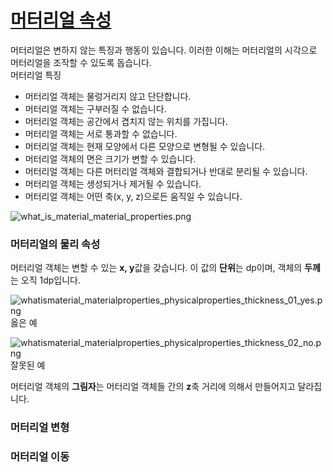 # [머터리얼 속성](https://material.io/guidelines/material-design/material-properties.html)
머터리얼은 변하지 않는 특징과 행동이 있습니다. 이러한 이해는 머터리얼의 시각으로 머터리얼을 조작할 수 있도록 돕습니다.<br>
머터리얼 특징
- 머터리얼 객체는 물렁거리지 않고 단단합니다.
- 머터리얼 객체는 구부러질 수 없습니다.
- 머터리얼 객체는 공간에서 겹치지 않는 위치를 가집니다.
- 머터리얼 객체는 서로 통과할 수 없습니다.
- 머터리얼 객체는 현재 모양에서 다른 모양으로 변형될 수 있습니다.
- 머터리얼 객체의 면은 크기가 변할 수 있습니다.
- 머터리얼 객체는 다른 머터리얼 객체와 결합되거나 반대로 분리될 수 있습니다.
- 머터리얼 객체는 생성되거나 제거될 수 있습니다.
- 머터리얼 객체는 어떤 축(x, y, z)으로든 움직일 수 있습니다.

![what_is_material_material_properties.png](https://storage.googleapis.com/material-design/publish/material_v_11/assets/0B7WCemMG6e0VU1RSV0tORnl5a2M/what_is_material_material_properties.png)
<br>

### 머터리얼의 물리 속성
머터리얼 객체는 변할 수 있는 **x, y**값을 갖습니다. 이 값의 **단위**는 dp이며, 객체의 **두께**는 오직 1dp입니다.
<br>

![whatismaterial_materialproperties_physicalproperties_thickness_01_yes.png](https://storage.googleapis.com/material-design/publish/material_v_11/assets/0B8v7jImPsDi-aTBFT1FDVEstenM/whatismaterial_materialproperties_physicalproperties_thickness_01_yes.png)<br>
옳은 예
<br>

![whatismaterial_materialproperties_physicalproperties_thickness_02_no.png](https://storage.googleapis.com/material-design/publish/material_v_11/assets/0B8v7jImPsDi-Sno0Qy1FY3UtaFk/whatismaterial_materialproperties_physicalproperties_thickness_02_no.png)<br>
잘못된 예
<br>

머터리얼 객체의 **그림자**는 머터리얼 객체들 간의 **z**축 거리에 의해서 만들어지고 달라집니다.
<br>



### 머터리얼 변형

### 머터리얼 이동

